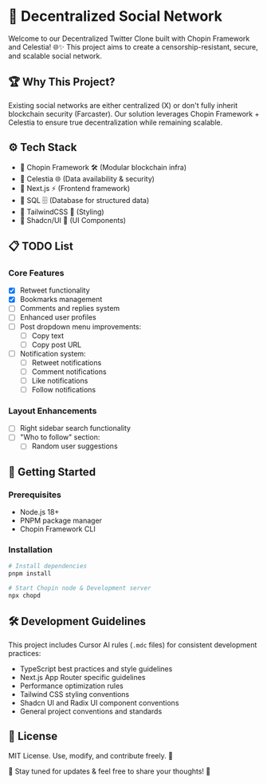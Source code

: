 # 🚀 Decentralized Social Network

Welcome to our Decentralized Twitter Clone built with Chopin Framework and Celestia! 🌐✨ This project aims to create a censorship-resistant, secure, and scalable social network.

## 🏆 Why This Project?
Existing social networks are either centralized (X) or don't fully inherit blockchain security (Farcaster). Our solution leverages Chopin Framework + Celestia to ensure true decentralization while remaining scalable.

## ⚙️ Tech Stack
- 🔹 Chopin Framework 🛠️ (Modular blockchain infra)
- 🔹 Celestia 🌐 (Data availability & security)
- 🔹 Next.js ⚡ (Frontend framework)
- 🔹 SQL 🗄️ (Database for structured data)
- 🔹 TailwindCSS 🎨 (Styling)
- 🔹 Shadcn/UI 🎯 (UI Components)

## 📋 TODO List

### Core Features
- [x] Retweet functionality
- [x] Bookmarks management
- [ ] Comments and replies system
- [ ] Enhanced user profiles
- [ ] Post dropdown menu improvements:
  - [ ] Copy text
  - [ ] Copy post URL
- [ ] Notification system:
  - [ ] Retweet notifications
  - [ ] Comment notifications
  - [ ] Like notifications
  - [ ] Follow notifications

### Layout Enhancements
- [ ] Right sidebar search functionality
- [ ] "Who to follow" section:
  - [ ] Random user suggestions

## 🚀 Getting Started

### Prerequisites
- Node.js 18+
- PNPM package manager
- Chopin Framework CLI

### Installation
```bash
# Install dependencies
pnpm install

# Start Chopin node & Development server
npx chopd
```

## 🛠️ Development Guidelines
This project includes Cursor AI rules (`.mdc` files) for consistent development practices:
- TypeScript best practices and style guidelines
- Next.js App Router specific guidelines
- Performance optimization rules
- Tailwind CSS styling conventions
- Shadcn UI and Radix UI component conventions
- General project conventions and standards

## 📜 License
MIT License. Use, modify, and contribute freely. 📝

👀 Stay tuned for updates & feel free to share your thoughts! 🚀
